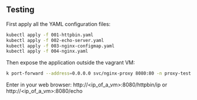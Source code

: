 ## Testing

First apply all the YAML configuration files:

```sh
kubectl apply -f 001-httpbin.yaml
kubectl apply -f 002-echo-server.yaml
kubectl apply -f 003-nginx-configmap.yaml
kubectl apply -f 004-nginx.yaml
```
Then expose the application outside the vagrant VM:

```sh
k port-forward --address=0.0.0.0 svc/nginx-proxy 8080:80 -n proxy-test
```

Enter in your web browser: http://<ip_of_a_vm>:8080/httpbin/ip or http://<ip_of_a_vm>:8080/echo